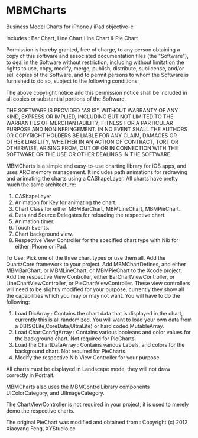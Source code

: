 MBMCharts
=========

Business Model Charts for iPhone / iPad objective-c

Includes : Bar Chart, Line Chart Line Chart & Pie Chart

Permission is hereby granted, free of charge, to any person
obtaining a copy of this software and associated documentation
files (the "Software"), to deal in the Software without
restriction, including without limitation the rights to use,
copy, modify, merge, publish, distribute, sublicense, and/or sell
copies of the Software, and to permit persons to whom the
Software is furnished to do so, subject to the following
conditions:

The above copyright notice and this permission notice shall be
included in all copies or substantial portions of the Software.

THE SOFTWARE IS PROVIDED "AS IS", WITHOUT WARRANTY OF ANY KIND,
EXPRESS OR IMPLIED, INCLUDING BUT NOT LIMITED TO THE WARRANTIES
OF MERCHANTABILITY, FITNESS FOR A PARTICULAR PURPOSE AND
NONINFRINGEMENT. IN NO EVENT SHALL THE AUTHORS OR COPYRIGHT
HOLDERS BE LIABLE FOR ANY CLAIM, DAMAGES OR OTHER LIABILITY,
WHETHER IN AN ACTION OF CONTRACT, TORT OR OTHERWISE, ARISING
FROM, OUT OF OR IN CONNECTION WITH THE SOFTWARE OR THE USE OR
OTHER DEALINGS IN THE SOFTWARE.

MBMCharts is a simple and easy-to-use charting library for iOS apps, and uses ARC memory management. 
It includes path animations for redrawing and animating the charts using a CAShapeLayer.
All charts have pretty much the same architecture:
1) CAShapeLayer
2) Animation for Key for animating the chart.
3) Chart Class for either MBMBarChart, MBMLineChart, MBMPieChart.
4) Data and Source Delegates for reloading the respective chart.
5) Animation timer.
6) Touch Events.
7) Chart background view.
8) Respective View Controller for the specified chart type with Nib for either iPhone or iPad.

To Use:
Pick one of the three chart types or use them all. Add the QuartzCore.framework to your project.
Add MBMChartDefines, and either MBMBarChart, or MBMLineChart, or MBMPieChart to the Xcode project.
Add the respective View Controller, either BarChartViewController, or LineChartViewController, or PieChartViewController.
These view controllers will need to be slightly modified for your purpose, currently they show all the capabilities
which you may or may not want.
You will have to do the following:
1) Load DicArray : Contains the chart data that is displayed in the chart, currently this is all randomized.
   You will want to load your own data from a DB(SQLite,CoreData,UltraLite) or hard coded MutableArray.
2) Load ChartConfigArray : Contains various booleans and color values for the background chart. 
   Not required for PieCharts.
3) Load the ChartDataArray : Contains various Labels, and colors for the background chart.
   Not required for PieCharts.
4) Modify the respective Nib View Controller for your purpose.

All charts must be displayed in Landscape mode, they will not draw correctly in Portrait.

MBMCharts also uses the MBMControlLibrary components UIColorCategory, and UIImageCategory.

The ChartViewController is not required in your project, it is used to merely demo the respective charts.

The original PieChart was modified and obtained from : 
Copyright (c) 2012 Xiaoyang Feng, XYStudio.cc

